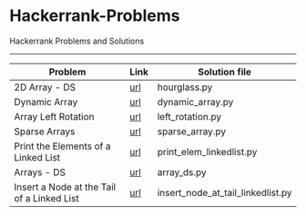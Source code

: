# Hackerrank-Problems
Hackerrank Problems and Solutions

--------------------------------------------------------------------------------------------------------------------
| Problem         |  Link                                                         |  Solution file                    |
|----------------|---------------------------------------------------------------|------------------------------------|
| 2D Array - DS   | [url](https://www.hackerrank.com/challenges/2d-array/problem) | hourglass.py                      |
| Dynamic Array   | [url](https://www.hackerrank.com/challenges/dynamic-array/problem) | dynamic_array.py             |
| Array Left Rotation | [url](https://www.hackerrank.com/challenges/array-left-rotation/problem) | left_rotation.py   |
| Sparse Arrays     | [url](https://www.hackerrank.com/challenges/sparse-arrays/problem)  | sparse_array.py           |
| Print the Elements of a Linked List | [url](https://www.hackerrank.com/challenges/print-the-elements-of-a-linked-list/problem) | print_elem_linkedlist.py|
| Arrays - DS  | [url](https://www.hackerrank.com/challenges/arrays-ds/problem)  | array_ds.py |
| Insert a Node at the Tail of a Linked List | [url](https://www.hackerrank.com/challenges/insert-a-node-at-the-tail-of-a-linked-list/problem) | insert_node_at_tail_linkedlist.py  |
